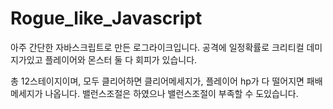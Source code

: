 # Rogue_like_Javascript
아주 간단한 자바스크립트로 만든 로그라이크입니다.
공격에 일정확률로 크리티컬 데미지가있고 플레이어와 몬스터 둘 다 회피가 있습니다.

총 12스테이지이며, 모두 클리어하면 클리어메세지가, 플레이어 hp가 다 떨어지면 패배메세지가 나옵니다.
밸런스조절은 하였으나 밸런스조절이 부족할 수 도있습니다.

